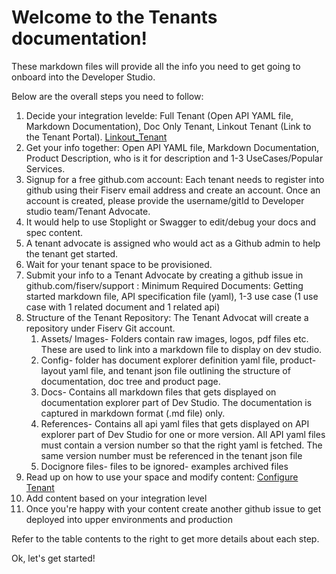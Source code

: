 # Welcome to the Tenants documentation!

These markdown files will provide all the info you need to get going to onboard into the Developer Studio.

Below are the overall steps you need to follow:

1. Decide your integration levelde: Full Tenant (Open API YAML file, Markdown Documentation), Doc Only Tenant, Linkout Tenant (Link to the Tenant Portal). [Linkout_Tenant](./linkout-tenant.md)
1. Get your info together: Open API YAML file, Markdown Documentation, Product Description, who is it for description and 1-3 UseCases/Popular Services.
1. Signup for a free github.com account: Each tenant needs to register into github using their Fiserv email address and create an account. Once an account is created, please provide the username/gitId to Developer studio team/Tenant Advocate.
2. It would help to use Stoplight or Swagger to edit/debug your docs and spec content.
3. A tenant advocate is assigned who would act as a Github admin to help the tenant get started. 
5. Wait for your tenant space to be provisioned.
4. Submit your info to a Tenant Advocate by creating a github issue in github.com/fiserv/support : Minimum Required Documents: Getting started markdown file, API specification file (yaml), 1-3 use case (1 use case with 1 related document and 1 related api)
5. Structure of the Tenant Repository: The Tenant Advocat will create a repository under Fiserv Git account.    
    1.	Assets/ Images- Folders contain raw images, logos, pdf files etc. These are used to link into a markdown file to display on dev studio.
    2.  Config- folder has document explorer definition yaml file, product-layout yaml file, and tenant json file outlining the structure of documentation, doc tree and product page.
    3.  Docs- Contains all markdown files that gets displayed on documentation explorer part of Dev Studio. The documentation is captured in markdown format (.md file) only.
    4.  References- Contains all api yaml files that gets displayed on API explorer part of Dev Studio for one or more version. All API yaml files must contain a version number so that the right yaml is fetched. The same version number must be referenced in the tenant json file
    5.	Docignore files- files to be ignored- examples archived files
6. Read up on how to use your space and modify content: [Configure Tenant](./configure-tenant.md)
7. Add content based on your integration level
8. Once you're happy with your content create another github issue to get deployed into upper environments and production

Refer to the table contents to the right to get more details about each step.

Ok, let's get started!
